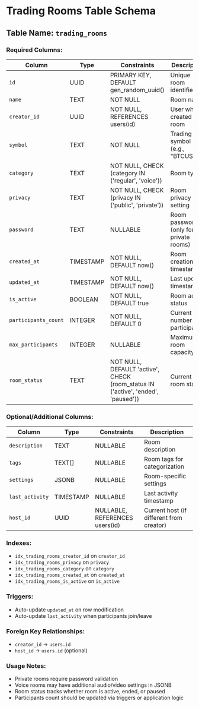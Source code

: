 # Trading Rooms Table Schema

## Table Name: `trading_rooms`

### Required Columns:

| Column               | Type      | Constraints                                                                      | Description                            |
| -------------------- | --------- | -------------------------------------------------------------------------------- | -------------------------------------- |
| `id`                 | UUID      | PRIMARY KEY, DEFAULT gen_random_uuid()                                           | Unique room identifier                 |
| `name`               | TEXT      | NOT NULL                                                                         | Room name                              |
| `creator_id`         | UUID      | NOT NULL, REFERENCES users(id)                                                   | User who created the room              |
| `symbol`             | TEXT      | NOT NULL                                                                         | Trading symbol (e.g., "BTCUSDT")       |
| `category`           | TEXT      | NOT NULL, CHECK (category IN ('regular', 'voice'))                               | Room type                              |
| `privacy`            | TEXT      | NOT NULL, CHECK (privacy IN ('public', 'private'))                               | Room privacy setting                   |
| `password`           | TEXT      | NULLABLE                                                                         | Room password (only for private rooms) |
| `created_at`         | TIMESTAMP | NOT NULL, DEFAULT now()                                                          | Room creation timestamp                |
| `updated_at`         | TIMESTAMP | NOT NULL, DEFAULT now()                                                          | Last update timestamp                  |
| `is_active`          | BOOLEAN   | NOT NULL, DEFAULT true                                                           | Room active status                     |
| `participants_count` | INTEGER   | NOT NULL, DEFAULT 0                                                              | Current number of participants         |
| `max_participants`   | INTEGER   | NULLABLE                                                                         | Maximum room capacity                  |
| `room_status`        | TEXT      | NOT NULL, DEFAULT 'active', CHECK (room_status IN ('active', 'ended', 'paused')) | Current room state                     |

### Optional/Additional Columns:

| Column          | Type      | Constraints                    | Description                              |
| --------------- | --------- | ------------------------------ | ---------------------------------------- |
| `description`   | TEXT      | NULLABLE                       | Room description                         |
| `tags`          | TEXT[]    | NULLABLE                       | Room tags for categorization             |
| `settings`      | JSONB     | NULLABLE                       | Room-specific settings                   |
| `last_activity` | TIMESTAMP | NULLABLE                       | Last activity timestamp                  |
| `host_id`       | UUID      | NULLABLE, REFERENCES users(id) | Current host (if different from creator) |

### Indexes:

- `idx_trading_rooms_creator_id` on `creator_id`
- `idx_trading_rooms_privacy` on `privacy`
- `idx_trading_rooms_category` on `category`
- `idx_trading_rooms_created_at` on `created_at`
- `idx_trading_rooms_is_active` on `is_active`

### Triggers:

- Auto-update `updated_at` on row modification
- Auto-update `last_activity` when participants join/leave

### Foreign Key Relationships:

- `creator_id` → `users.id`
- `host_id` → `users.id` (optional)

### Usage Notes:

- Private rooms require password validation
- Voice rooms may have additional audio/video settings in JSONB
- Room status tracks whether room is active, ended, or paused
- Participants count should be updated via triggers or application logic

